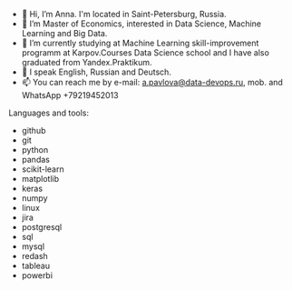 - 👋 Hi, I’m Anna. I'm located in Saint-Petersburg, Russia. 
- 👀 I’m Master of Economics, interested in Data Science, Machine Learning and Big Data.
- 🌱 I’m currently studying at Machine Learning skill-improvement programm at Karpov.Courses Data Science school and I have also graduated from Yandex.Praktikum.
- 💞️ I speak English, Russian and Deutsch.
- 📫 You can reach me by e-mail: a.pavlova@data-devops.ru, mob. and WhatsApp +79219452013

Languages and tools: 
- github 
- git 
- python 
- pandas 
- scikit-learn 
- matplotlib
- keras
- numpy 
- linux 
- jira 
- postgresql 
- sql 
- mysql 
- redash 
- tableau 
- powerbi

